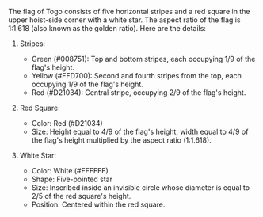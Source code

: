 The flag of Togo consists of five horizontal stripes and a red square in the upper hoist-side corner with a white star. The aspect ratio of the flag is 1:1.618 (also known as the golden ratio). Here are the details:

1. Stripes:
   - Green (#008751): Top and bottom stripes, each occupying 1/9 of the flag's height.
   - Yellow (#FFD700): Second and fourth stripes from the top, each occupying 1/9 of the flag's height.
   - Red (#D21034): Central stripe, occupying 2/9 of the flag's height.

2. Red Square:
   - Color: Red (#D21034)
   - Size: Height equal to 4/9 of the flag's height, width equal to 4/9 of the flag's height multiplied by the aspect ratio (1:1.618).

3. White Star:
   - Color: White (#FFFFFF)
   - Shape: Five-pointed star
   - Size: Inscribed inside an invisible circle whose diameter is equal to 2/5 of the red square's height.
   - Position: Centered within the red square.